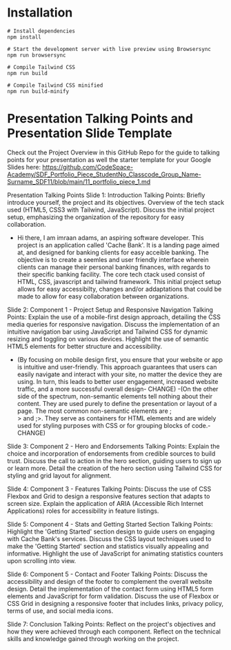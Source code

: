 # Installation

```
# Install dependencies
npm install

# Start the development server with live preview using Browsersync
npm run browsersync

# Compile Tailwind CSS
npm run build

# Compile Tailwind CSS minified
npm run build-minify

```

# Presentation Talking Points and Presentation Slide Template
Check out the Project Overview in this GitHub Repo for the guide to talking points for your presentation as well the starter template for your Google Slides here: https://github.com/CodeSpace-Academy/SDF_Portfolio_Piece_StudentNo_Classcode_Group_Name-Surname_SDF11/blob/main/11_portfolio_piece_1.md

Presentation Talking Points
Slide 1: Introduction
Talking Points:
Briefly introduce yourself, the project and its objectives.
Overview of the tech stack used (HTML5, CSS3 with Tailwind, JavaScript).
Discuss the initial project setup, emphasizing the organization of the repository for easy collaboration.

- Hi there, I am imraan adams, an aspiring software developer. This project is an application called 'Cache Bank'. It is a landing page aimed at, and designed for banking clients for easy acceible banking. The objective is to create a seemles and user friendly interface wherein clients can manage their personal banking finances, with regards to their specific banking facility. The core tech ctack used consist of HTML, CSS, javascript and tailwind framework. This initial project setup allows for easy accessibilty, changes and/or addaptations that could be made to allow for easy collaboration between organizations.

Slide 2: Component 1 - Project Setup and Responsive Navigation
Talking Points:
Explain the use of a mobile-first design approach, detailing the CSS media queries for responsive navigation.
Discuss the implementation of an intuitive navigation bar using JavaScript and Tailwind CSS for dynamic resizing and toggling on various devices.
Highlight the use of semantic HTML5 elements for better structure and accessibility.

- (By focusing on mobile design first, you ensure that your website or app is intuitive and user-friendly. This approach guarantees that users can easily navigate and interact with your site, no matter the device they are using. In turn, this leads to better user engagement, increased website traffic, and a more successful overall design- CHANGE)
-(On the other side of the spectrum, non-semantic elements tell nothing about their content. They are used purely to define the presentation or layout of a page. The most common non-semantic elements are ;<div>> and ;<span>>. They serve as containers for HTML elements and are widely used for styling purposes with CSS or for grouping blocks of code.- CHANGE)

Slide 3: Component 2 - Hero and Endorsements
Talking Points:
Explain the choice and incorporation of endorsements from credible sources to build trust.
Discuss the call to action in the hero section, guiding users to sign up or learn more.
Detail the creation of the hero section using Tailwind CSS for styling and grid layout for alignment.

Slide 4: Component 3 - Features
Talking Points:
Discuss the use of CSS Flexbox and Grid to design a responsive features section that adapts to screen size.
Explain the application of ARIA (Accessible Rich Internet Applications) roles for accessibility in feature listings.

Slide 5: Component 4 - Stats and Getting Started Section
Talking Points:
Highlight the 'Getting Started' section design to guide users on engaging with Cache Bank's services.
Discuss the CSS layout techniques used to make the 'Getting Started' section and statistics visually appealing and informative.
Highlight the use of JavaScript for animating statistics counters upon scrolling into view.

Slide 6: Component 5 - Contact and Footer
Talking Points:
Discuss the accessibility and design of the footer to complement the overall website design.
Detail the implementation of the contact form using HTML5 form elements and JavaScript for form validation.
Discuss the use of Flexbox or CSS Grid in designing a responsive footer that includes links, privacy policy, terms of use, and social media icons.

Slide 7: Conclusion
Talking Points:
Reflect on the project's objectives and how they were achieved through each component.
Reflect on the technical skills and knowledge gained through working on the project.
